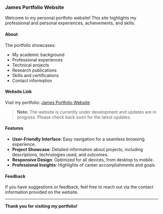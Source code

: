 ### James Portfolio Website

Welcome to my personal portfolio website! This site highlights my professional and personal experiences, achievements, and skills.

#### **About**
The portfolio showcases:
- My academic background
- Professional experiences
- Technical projects
- Research publications
- Skills and certifications
- Contact information

#### **Website Link**
Visit my portfolio: [James Portfolio Website](https://james-portfolio-web.vercel.app/)

> **Note:** The website is currently under development and updates are in progress. Please check back soon for the latest updates.

#### **Features**
- **User-Friendly Interface**: Easy navigation for a seamless browsing experience.
- **Project Showcase**: Detailed information about projects, including descriptions, technologies used, and outcomes.
- **Responsive Design**: Optimized for all devices, from desktop to mobile.
- **Professional Insights**: Highlights of career accomplishments and goals.

#### **Feedback**
If you have suggestions or feedback, feel free to reach out via the contact information provided on the website.

---

**Thank you for visiting my portfolio!**

